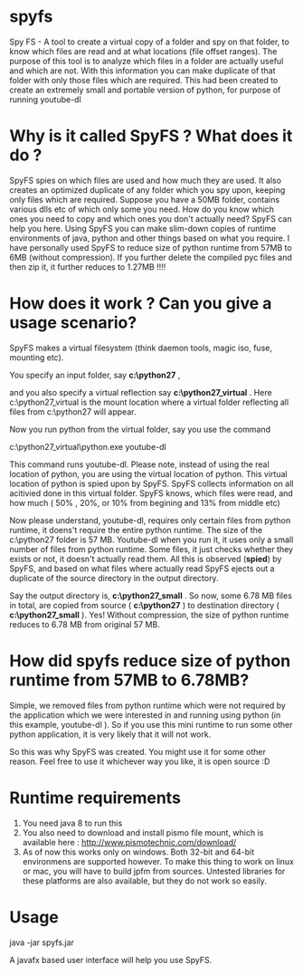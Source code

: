 # spyfs
Spy FS - A tool to create a virtual copy of a folder and spy on that folder, to know which files are read and at what locations (file offset ranges). The purpose of this tool is to analyze which files in a folder are actually useful and which are not. With this information you can make duplicate of that folder with only those files which are required. This had been created to create an extremely small and portable version of python, for purpose of running youtube-dl


# Why is it called SpyFS ? What does it do ? 
SpyFS spies on which files are used and how much they are used. It also creates an optimized duplicate of any folder which you spy upon, keeping only files which are required. Suppose you have a 50MB folder, contains various dlls etc of which only some you need. How do you know which ones you need to copy and which ones you don't actually need?
SpyFS can help you here. Using SpyFS you can make slim-down copies of runtime environments of java, python and other things based on what you require. I have personally used SpyFS to reduce size of python runtime from 57MB to 6MB (without compression). If you further delete the compiled pyc files and then zip it, it further reduces to 1.27MB !!!!


# How does it work ? Can you give a usage scenario?
SpyFS makes a virtual filesystem (think daemon tools, magic iso, fuse, mounting etc).

You specify an input folder, say **c:\python27** ,

and you also specify a virtual reflection say **c:\python27_virtual** . Here c:\python27_virtual is the mount location where a virtual folder reflecting all files from c:\python27 will appear. 

Now you run python from the virtual folder, say you use the command

c:\python27_virtual\python.exe youtube-dl

This command runs youtube-dl. Please note, instead of using the real location of python, you are using the virtual location of python. This virtual location of python is spied upon by SpyFS. SpyFS collects information on all acitivied done in this virtual folder. SpyFS knows, which files were read, and how much ( 50% , 20%, or 10% from begining and 13% from middle etc)


Now please understand, youtube-dl, requires only certain files from python runtime, it doens't require the entire python runtime. The size of the c:\python27 folder is 57 MB. Youtube-dl when you run it, it uses only a small number of files from python runtime. Some files, it just checks whether they exists or not, it doesn't actually read them. All this is observed (**spied**) by SpyFS, and based on what files where actually read SpyFS ejects out a duplicate of the source directory in the output directory.

Say the output directory is, **c:\python27_small** . So now, some 6.78 MB files in total, are copied from source ( **c:\python27** )  to destination directory ( **c:\python27_small** ). Yes! Without compression, the size of python runtime reduces to 6.78 MB from original 57 MB. 


# How did spyfs reduce size of python runtime from 57MB to 6.78MB? 
Simple, we removed files from python runtime which were not required by the application which we were interested in and running using python  (in this example, youtube-dl ). So if you use this mini runtime to run some other python application, it is very likely that it will not work.




So this was why SpyFS was created. You might use it for some other reason. Feel free to use it whichever way you like, it is open source :D

# Runtime requirements
1. You need java 8 to run this
2. You also need to download and install pismo file mount, which is available here : http://www.pismotechnic.com/download/
3. As of now this works only on windows. Both 32-bit and 64-bit environmens are supported however. To make this thing to work on linux or mac, you will have to build jpfm from sources. Untested libraries for these platforms are also available, but they do not work so easily. 

# Usage
java -jar spyfs.jar

A javafx based user interface will help you use SpyFS.

